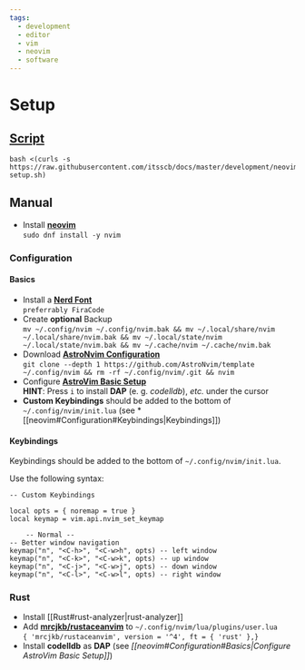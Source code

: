 ```yaml
---
tags:
  - development
  - editor
  - vim
  - neovim
  - software
---
```

# Setup

## [Script](https://raw.githubusercontent.com/itsscb/docs/master/development/neovim-setup.sh)
```
bash <(curls -s https://raw.githubusercontent.com/itsscb/docs/master/development/neovim-setup.sh)
```

## Manual
- Install **[neovim](https://neovim.io/)** <br> `sudo dnf install -y nvim`

### Configuration
#### Basics
- Install a **[Nerd Font](https://www.nerdfonts.com/font-downloads)** <br> `preferrably FiraCode`
- Create **optional** Backup <br> `mv ~/.config/nvim ~/.config/nvim.bak && mv ~/.local/share/nvim ~/.local/share/nvim.bak && mv ~/.local/state/nvim ~/.local/state/nvim.bak && mv ~/.cache/nvim ~/.cache/nvim.bak`
- Download **[AstroNvim Configuration](https://github.com/AstroNvim/AstroNvim)** <br> `git clone --depth 1 https://github.com/AstroNvim/template ~/.config/nvim && rm -rf ~/.config/nvim/.git && nvim`
- Configure **[AstroVim Basic Setup](https://github.com/AstroNvim/AstroNvim#BasicSetup)** <br> **HINT**: Press `i` to install **DAP** (e. g. *codelldb*), *etc.* under the cursor
- **Custom Keybindings** should be added to the bottom of `~/.config/nvim/init.lua` (see *[[neovim#Configuration#Keybindings|Keybindings]])

#### Keybindings
Keybindings should be added to the bottom of `~/.config/nvim/init.lua`. 

Use the following syntax:
```
-- Custom Keybindings

local opts = { noremap = true }
local keymap = vim.api.nvim_set_keymap

    -- Normal --
-- Better window navigation
keymap("n", "<C-h>", "<C-w>h", opts) -- left window
keymap("n", "<C-k>", "<C-w>k", opts) -- up window
keymap("n", "<C-j>", "<C-w>j", opts) -- down window
keymap("n", "<C-l>", "<C-w>l", opts) -- right window

```


### Rust
- Install [[Rust#rust-analyzer|rust-analyzer]]
- Add **[mrcjkb/rustaceanvim]()** to `~/.config/nvim/lua/plugins/user.lua` <br> ```{ 'mrcjkb/rustaceanvim', version = '^4', ft = { 'rust' },}```
- Install **codelldb** as **DAP** (see *[[neovim#Configuration#Basics|Configure AstroVim Basic Setup]]*)



